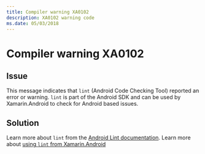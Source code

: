 ```yaml
---
title: Compiler warning XA0102
description: XA0102 warning code
ms.date: 05/03/2018
---
```

# Compiler warning XA0102

## Issue

This message indicates that `lint` (Android Code Checking Tool) reported an error or warning. 
`lint` is part of the Android SDK and can be used by Xamarin.Android to check for Android based issues.

## Solution

Learn more about `lint` from the [Android Lint documentation](http://www.androiddocs.com/tools/help/lint.html).
Learn more about [using `lint` from Xamarin.Android](https://docs.microsoft.com/xamarin/android/deploy-test/building-apps/build-process#androidlintconfig)
